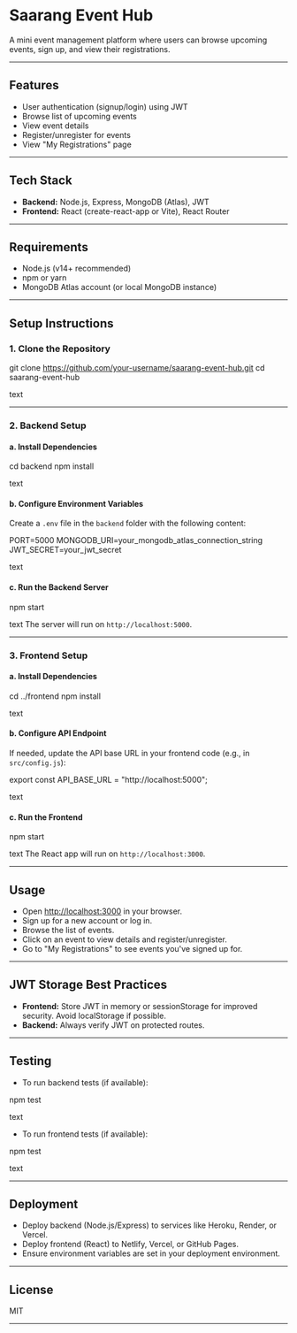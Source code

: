 # Saarang Event Hub

A mini event management platform where users can browse upcoming events, sign up, and view their registrations.

---

## Features

- User authentication (signup/login) using JWT
- Browse list of upcoming events
- View event details
- Register/unregister for events
- View "My Registrations" page

---

## Tech Stack

- **Backend:** Node.js, Express, MongoDB (Atlas), JWT
- **Frontend:** React (create-react-app or Vite), React Router

---

## Requirements

- Node.js (v14+ recommended)
- npm or yarn
- MongoDB Atlas account (or local MongoDB instance)

---

## Setup Instructions

### 1. Clone the Repository

git clone https://github.com/your-username/saarang-event-hub.git
cd saarang-event-hub

text

---

### 2. Backend Setup

#### a. Install Dependencies

cd backend
npm install

text

#### b. Configure Environment Variables

Create a `.env` file in the `backend` folder with the following content:

PORT=5000
MONGODB_URI=your_mongodb_atlas_connection_string
JWT_SECRET=your_jwt_secret

text

#### c. Run the Backend Server

npm start

text
The server will run on `http://localhost:5000`.

---

### 3. Frontend Setup

#### a. Install Dependencies

cd ../frontend
npm install

text

#### b. Configure API Endpoint

If needed, update the API base URL in your frontend code (e.g., in `src/config.js`):

export const API_BASE_URL = "http://localhost:5000";

text

#### c. Run the Frontend

npm start

text
The React app will run on `http://localhost:3000`.

---

## Usage

- Open [http://localhost:3000](http://localhost:3000) in your browser.
- Sign up for a new account or log in.
- Browse the list of events.
- Click on an event to view details and register/unregister.
- Go to "My Registrations" to see events you've signed up for.

---

## JWT Storage Best Practices

- **Frontend:** Store JWT in memory or sessionStorage for improved security. Avoid localStorage if possible.
- **Backend:** Always verify JWT on protected routes.

---

## Testing

- To run backend tests (if available):

npm test

text

- To run frontend tests (if available):

npm test

text

---

## Deployment

- Deploy backend (Node.js/Express) to services like Heroku, Render, or Vercel.
- Deploy frontend (React) to Netlify, Vercel, or GitHub Pages.
- Ensure environment variables are set in your deployment environment.

---

## License

MIT

---
